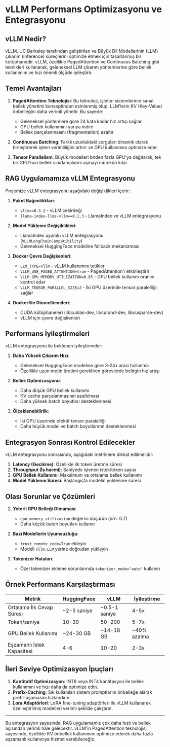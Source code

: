 # vLLM Performans Optimizasyonu ve Entegrasyonu

## vLLM Nedir?

vLLM, UC Berkeley tarafından geliştirilen ve Büyük Dil Modellerinin (LLM) çıkarım (inference) süreçlerini optimize etmek için tasarlanmış bir kütüphanedir. vLLM, özellikle PagedAttention ve Continuous Batching gibi teknikleri kullanarak, geleneksel LLM çıkarım yöntemlerine göre bellek kullanımını ve hızı önemli ölçüde iyileştirir.

## Temel Avantajları

1. **PagedAttention Teknolojisi**: Bu teknoloji, işletim sistemlerinin sanal bellek yönetimi konseptinden esinlenmiş olup, LLM'lerin KV (Key-Value) önbelleğini daha verimli yönetir. Bu sayede:
   - Geleneksel yöntemlere göre 24 kata kadar hız artışı sağlar
   - GPU bellek kullanımını yarıya indirir
   - Bellek parçalanmasını (fragmentation) azaltır

2. **Continuous Batching**: Farklı uzunluktaki sorguları dinamik olarak birleştirerek işlem verimliliğini artırır ve GPU kullanımını optimize eder.

3. **Tensor Parallelism**: Büyük modelleri birden fazla GPU'ya dağıtarak, tek bir GPU'nun bellek sınırlamalarını aşmayı mümkün kılar.

## RAG Uygulamamıza vLLM Entegrasyonu

Projemize vLLM entegrasyonu aşağıdaki değişiklikleri içerir:

1. **Paket Bağımlılıkları**:
   - `vllm==0.3.2` - vLLM çekirdeği
   - `llama-index-llms-vllm==0.1.3` - LlamaIndex ve vLLM entegrasyonu

2. **Model Yükleme Değişiklikleri**:
   - LlamaIndex uyumlu vLLM entegrasyonu (`VLLMLangChainCompatibility`)
   - Geleneksel HuggingFace modeline fallback mekanizması

3. **Docker Çevre Değişkenleri**:
   - `LLM_TYPE=vllm` - vLLM kullanımını tetikler
   - `VLLM_USE_PAGED_ATTENTION=true` - PagedAttention'ı etkinleştirir
   - `VLLM_GPU_MEMORY_UTILIZATION=0.85` - GPU bellek kullanım oranını kontrol eder
   - `VLLM_TENSOR_PARALLEL_SIZE=2` - İki GPU üzerinde tensor paralelliği sağlar

4. **Dockerfile Güncellemeleri**:
   - CUDA kütüphaneleri (libcublas-dev, libcurand-dev, libcusparse-dev)
   - vLLM için çevre değişkenleri

## Performans İyileştirmeleri

vLLM entegrasyonu ile beklenen iyileştirmeler:

1. **Daha Yüksek Çıkarım Hızı**:
   - Geleneksel HuggingFace modeline göre 3-24x arası hızlanma
   - Özellikle uzun metin üretimi gerektiren görevlerde belirgin hız artışı

2. **Bellek Optimizasyonu**:
   - Daha düşük GPU bellek kullanımı
   - KV cache parçalanmasının azaltılması
   - Daha yüksek batch boyutları desteklenmesi

3. **Ölçeklenebilirlik**:
   - İki GPU üzerinde efektif tensor paralelliği
   - Daha büyük model ve batch boyutlarının desteklenmesi

## Entegrasyon Sonrası Kontrol Edilecekler

vLLM entegrasyonu sonrasında, aşağıdaki metriklere dikkat edilmelidir:

1. **Latency (Gecikme)**: Özellikle ilk token üretme süresi
2. **Throughput (İş hacmi)**: Saniyede işlenen istek/token sayısı
3. **GPU Bellek Kullanımı**: Maksimum ve ortalama bellek kullanımı
4. **Model Yükleme Süresi**: Başlangıçta modelin yüklenme süresi

## Olası Sorunlar ve Çözümleri

1. **Yeterli GPU Belleği Olmaması**:
   - `gpu_memory_utilization` değerini düşürün (örn. 0.7)
   - Daha küçük batch boyutları kullanın

2. **Bazı Modellerin Uyumsuzluğu**:
   - `trust_remote_code=True` ekleyin
   - Modeli `vllm.LLM` yerine doğrudan yükleyin

3. **Tokenizer Hataları**:
   - Özel tokenizer ekleme sorunlarında `tokenizer_mode="auto"` kullanın

## Örnek Performans Karşılaştırması

| Metrik | HuggingFace | vLLM | İyileştirme |
|--------|-------------|------|------------|
| Ortalama İlk Cevap Süresi | ~2-5 saniye | ~0.5-1 saniye | 4-5x |
| Token/saniye | 10-30 | 50-200 | 5-7x |
| GPU Bellek Kullanımı | ~24-30 GB | ~14-18 GB | ~40% azalma |
| Eşzamanlı İstek Kapasitesi | 4-6 | 10-20 | 2-3x |

## İleri Seviye Optimizasyon İpuçları

1. **Kantitatif Optimizasyon**: INT8 veya INT4 kantitasyon ile bellek kullanımını ve hızı daha da optimize edin.
2. **Prefix-Caching**: Sık kullanılan sistem promptlarını önbelleğe alarak prefill aşamasını hızlandırın.
3. **Lora Adaptörleri**: LoRA fine-tuning adaptörleri ile vLLM kullanarak özelleştirilmiş modelleri verimli şekilde çalıştırın.

---

Bu entegrasyon sayesinde, RAG uygulamamız çok daha hızlı ve bellek açısından verimli hale gelecektir. vLLM'in PagedAttention teknolojisi sayesinde, özellikle KV önbellek kullanımını optimize ederek daha fazla eşzamanlı kullanıcıya hizmet verebileceğiz. 